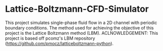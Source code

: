# Lattice-Boltzmann-CFD-Simulator
This project simulates single-phase fluid flow in a 2D channel with periodic boundary conditions. The method used for achieving the objective of this project is the Lattice Boltzmann method (LBM).
ACLNOWLEDGEMENT: This project is based off pcomz's LBM repository (https://github.com/pmocz/latticeboltzmann-python).
